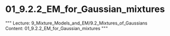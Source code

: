 # 01_9.2.2_EM_for_Gaussian_mixtures

"""
Lecture: 9_Mixture_Models_and_EM/9.2_Mixtures_of_Gaussians
Content: 01_9.2.2_EM_for_Gaussian_mixtures
"""

